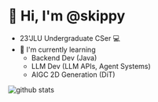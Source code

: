 # 👋 Hi, I'm @skippy
- 23'JLU Undergraduate CSer 💻
- 🌱 I'm currently learning
  - Backend Dev (Java)
  - LLM Dev (LLM APIs, Agent Systems)
  - AIGC 2D Generation (DiT)


<picture decoding="async" loading="lazy">
<!--   <source media="(prefers-color-scheme: light)" srcset="https://raw.githubusercontent.com/skippy-404/skippy-404/output/github-stats.png"> -->
<!--   <source media="(prefers-color-scheme: dark)" srcset="https://raw.githubusercontent.com/skippy-404/skippy-404/output/github-stats-dark.png"> -->
  <img alt="github stats" src="https://pixel-profile.vercel.app/api/github-stats?username=skippy-404&theme=road_trip&hide=rank">
</picture>


<!---
skippy-404/skippy-404 is a ✨ special ✨ repository because its `README.md` (this file) appears on your GitHub profile.
You can click the Preview link to take a look at your changes.
--->
